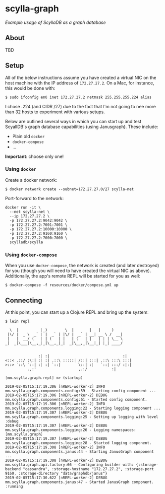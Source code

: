 # scylla-graph

*Example usage of ScyllaDB as a graph database*


## About

TBD


## Setup

All of the below instructions assume you have created a virtual NIC on the host
machine with the IP address of `172.27.27.2`. On a Mac, for instance, this
would be done with:

```
$ sudo ifconfig en0 inet 172.27.27.2 netmask 255.255.255.224 alias
```

I chose .224 (and CIDR /27) due to the fact that I'm not going to nee more than
32 hosts to experiment with various setups.

Below are outlined several ways in which you can start up and test ScyallDB's
graph database capabilities (using Janusgraph). These include:

* Plain old `docker`
* `docker-compose`
* ...

**Important**: choose only one!


### Using `docker`

Create a docker network:
```
$ docker network create --subnet=172.27.27.0/27 scylla-net
```

Port-forward to the network:
```
docker run -it \
  --net scylla-net \
  --ip 172.27.27.2 \
  -p 172.27.27.2:9042:9042 \
  -p 172.27.27.2:7001:7001 \
  -p 172.27.27.2:10000:10000 \
  -p 172.27.27.2:9160:9160 \
  -p 172.27.27.2:7000:7000 \
  scylladb/scylla
```


### Using `docker-compose`

When you use `docker-compose`, the network is created (and later destroyed)
for you (though you will need to have created the virtual NIC as above).
Additionally, the app's remote REPL will be started for you as well:

```
$ docker-compose -f resources/docker/compose.yml up
```


## Connecting

At this point, you can start up a Clojure REPL and bring up the system:

```
$ lein repl
```
```
  \  |          |_)        \  |       |   |     )
 |\/ |  _ \  _` | |  _` | |\/ |  _` | __| __ \ /  __|
 |   |  __/ (   | | (   | |   | (   | |   | | | \__ \
_|  _|\___|\__,_|_|\__,_|_|  _|\__,_|\__|_| |_| ____/


               :| :|                                 :|
<::< .::/ :\:| :| :| .::\ :::::| /::| :::| .::\ :::\ :::|
>::> `::\ `::| :| :| `::|        \::| :|   `::| :::/ :|:|
          .,:'                   ,.:/           :|

```
```
[mm.scylla.graph.repl] => (startup)
```
```
2019-02-05T15:17:19.306 [nREPL-worker-2] INFO mm.scylla.graph.components.config:59 - Starting config component ...
2019-02-05T15:17:19.306 [nREPL-worker-2] DEBUG mm.scylla.graph.components.config:61 - Started config component.
2019-02-05T15:17:19.306 [nREPL-worker-2] INFO mm.scylla.graph.components.logging:22 - Starting logging component ...
2019-02-05T15:17:19.307 [nREPL-worker-2] DEBUG mm.scylla.graph.components.logging:25 - Setting up logging with level :debug
2019-02-05T15:17:19.307 [nREPL-worker-2] DEBUG mm.scylla.graph.components.logging:26 - Logging namespaces: [mm.scylla.graph]
2019-02-05T15:17:19.307 [nREPL-worker-2] DEBUG mm.scylla.graph.components.logging:28 - Started logging component.
2019-02-05T15:17:19.308 [nREPL-worker-2] INFO mm.scylla.graph.components.janus:44 - Starting JanusGraph component ...
2019-02-05T15:17:19.308 [nREPL-worker-2] DEBUG mm.scylla.graph.api.factory:66 - Configuring builder with: {:storage-backend "cassandra", :storage-hostname "172.27.27.2", :storage-port 9160, :storage-directory "data/graphdb/janus"}
2019-02-05T15:17:30.622 [nREPL-worker-2] DEBUG mm.scylla.graph.components.janus:47 - Started JanusGraph component.
:running
```
